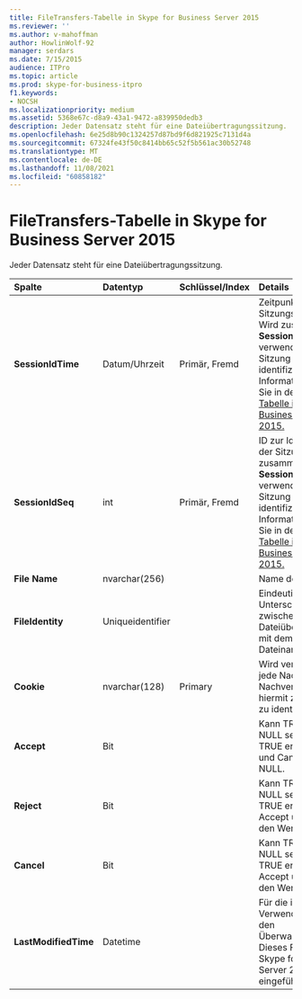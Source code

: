 ```yaml
---
title: FileTransfers-Tabelle in Skype for Business Server 2015
ms.reviewer: ''
ms.author: v-mahoffman
author: HowlinWolf-92
manager: serdars
ms.date: 7/15/2015
audience: ITPro
ms.topic: article
ms.prod: skype-for-business-itpro
f1.keywords:
- NOCSH
ms.localizationpriority: medium
ms.assetid: 5368e67c-d8a9-43a1-9472-a839950dedb3
description: Jeder Datensatz steht für eine Dateiübertragungssitzung.
ms.openlocfilehash: 6e25d8b90c1324257d87bd9f6d821925c7131d4a
ms.sourcegitcommit: 67324fe43f50c8414bb65c52f5b561ac30b52748
ms.translationtype: MT
ms.contentlocale: de-DE
ms.lasthandoff: 11/08/2021
ms.locfileid: "60858182"
---
```

# <a name="filetransfers-table-in-skype-for-business-server-2015"></a>FileTransfers-Tabelle in Skype for Business Server 2015
 
Jeder Datensatz steht für eine Dateiübertragungssitzung.
  
|**Spalte**|**Datentyp**|**Schlüssel/Index**|**Details**|
|:-----|:-----|:-----|:-----|
|**SessionIdTime** <br/> |Datum/Uhrzeit  <br/> |Primär, Fremd  <br/> |Zeitpunkt der Sitzungsanforderung. Wird zusammen mit **SessionIdSeq** verwendet, um eine Sitzung eindeutig zu identifizieren. Weitere Informationen finden Sie in der [Dialogs-Tabelle in Skype for Business Server 2015.](dialogs.md) <br/> |
|**SessionIdSeq** <br/> |int  <br/> |Primär, Fremd  <br/> |ID zur Identifikation der Sitzung. Wird zusammen mit **SessionIdTime** verwendet, um eine Sitzung eindeutig zu identifizieren. Weitere Informationen finden Sie in der [Dialogs-Tabelle in Skype for Business Server 2015.](dialogs.md) <br/> |
|**File Name** <br/> |nvarchar(256)  <br/> ||Name der Datei.  <br/> |
|**FileIdentity** <br/> |Uniqueidentifier  <br/> ||Eindeutige ID zum Unterscheiden zwischen Dateiübertragungen mit dem gleichen Dateinamen.  <br/> |
|**Cookie** <br/> |nvarchar(128)  <br/> |Primary  <br/> |Wird verwendet, um jede Nachricht zur Nachverfolgung als hiermit zugeordnet zu identifizieren.  <br/> |
|**Accept** <br/> |Bit  <br/> ||Kann TRUE oder NULL sein. Falls TRUE erhalten Reject und Cancel den Wert NULL.  <br/> |
|**Reject** <br/> |Bit  <br/> ||Kann TRUE oder NULL sein. Falls TRUE erhalten Accept und Cancel den Wert NULL.  <br/> |
|**Cancel** <br/> |Bit  <br/> ||Kann TRUE oder NULL sein. Falls TRUE erhalten Accept und Reject den Wert NULL.  <br/> |
|**LastModifiedTime** <br/> |Datetime  <br/> ||Für die interne Verwendung durch den Überwachungsdienst.  <br/> Dieses Feld wurde in Skype for Business Server 2015 eingeführt.  <br/> |
   

